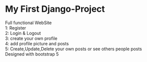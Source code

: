 # My First Django-Project
Full functional WebSite\
1: Register\
2: Login & Logout\
3: create your own profile\
4: add profile picture and posts\
5: Create,Update,Delete your own posts or see others people posts\
Designed with bootstrap 5
